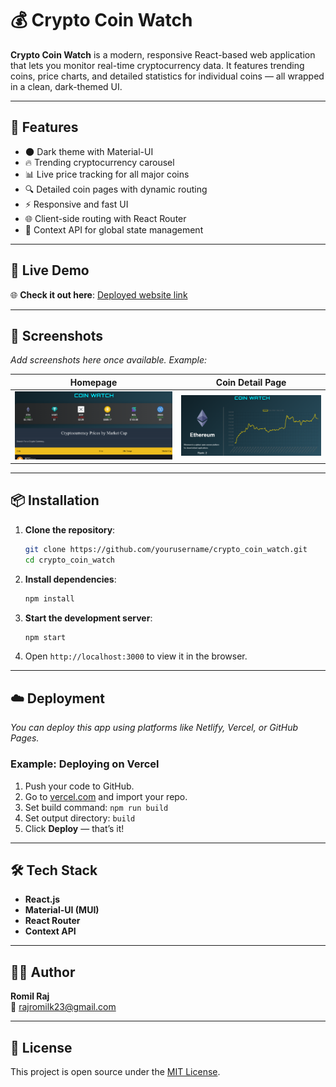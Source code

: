 # 💰 Crypto Coin Watch

**Crypto Coin Watch** is a modern, responsive React-based web application that lets you monitor real-time cryptocurrency data. It features trending coins, price charts, and detailed statistics for individual coins — all wrapped in a clean, dark-themed UI.

---

## 🚀 Features

- 🌑 Dark theme with Material-UI
- 🔥 Trending cryptocurrency carousel
- 📊 Live price tracking for all major coins
- 🔍 Detailed coin pages with dynamic routing
- ⚡ Responsive and fast UI
- 🌐 Client-side routing with React Router
- 🧠 Context API for global state management

---

## 🔗 Live Demo

🌐 **Check it out here**: [Deployed website link](https://crypto-coinwatch.netlify.app/)  


---

## 📸 Screenshots

_Add screenshots here once available. Example:_

| Homepage                          | Coin Detail Page                      |
|----------------------------------|----------------------------------------|
| ![Home](readme-assets/coin-page1.png)    | ![Details](readme-assets/coin-page2.png)   |

---

## 📦 Installation

1. **Clone the repository**:

   ```bash
   git clone https://github.com/yourusername/crypto_coin_watch.git
   cd crypto_coin_watch
   ```

2. **Install dependencies**:

   ```bash
   npm install
   ```

3. **Start the development server**:

   ```bash
   npm start
   ```

4. Open `http://localhost:3000` to view it in the browser.

---

## ☁️ Deployment

_You can deploy this app using platforms like Netlify, Vercel, or GitHub Pages._

### Example: Deploying on Vercel

1. Push your code to GitHub.
2. Go to [vercel.com](https://vercel.com) and import your repo.
3. Set build command: `npm run build`
4. Set output directory: `build`
5. Click **Deploy** — that’s it!

---

## 🛠️ Tech Stack

- **React.js**
- **Material-UI (MUI)**
- **React Router**
- **Context API**

---

## 👨‍💻 Author

**Romil Raj**  
📧 [rajromilk23@gmail.com](mailto:rajromilk23@gmail.com)

---

## 📄 License

This project is open source under the [MIT License](LICENSE).
